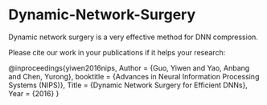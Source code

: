 # Dynamic-Network-Surgery
Dynamic network surgery is a very effective method for DNN compression. 

Please cite our work in your publications if it helps your research:

@inproceedings{yiwen2016nips,
  Author = {Guo, Yiwen and Yao, Anbang and Chen, Yurong},
  booktitle = {Advances in Neural Information Processing Systems (NIPS)},
  Title = {Dynamic Network Surgery for Efficient DNNs},
  Year = {2016}
}
